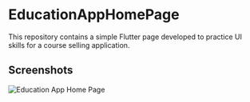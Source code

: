 # EducationAppHomePage

This repository contains a simple Flutter page developed to practice UI skills for a course selling application.

## Screenshots

![Education App Home Page](blob/main/assets/images/FinalResult.jpeg)


